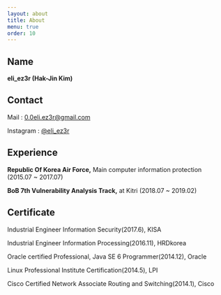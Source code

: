 ```yaml
---
layout: about
title: About
menu: true
order: 10
---
```


## Name

**eli_ez3r (Hak-Jin Kim)**



## Contact

Mail : [0.0eli.ez3r@gmail.com](mailto:0.0eli.ez3r@gmail.com)

Instagram : [@eli_ez3r](instagram.com/eli_ez3r)



## Experience

**Republic Of Korea Air Force,** Main computer information protection (2015.07 ~ 2017.07)

**BoB 7th Vulnerability Analysis Track,** at Kitri (2018.07 ~ 2019.02)



## Certificate

Industrial Engineer Information Security(2017.6), KISA

Industrial Engineer Information Processing(2016.11), HRDkorea

Oracle certified Professional, Java SE 6 Programmer(2014.12), Oracle

Linux Professional Institute Certification(2014.5), LPI

Cisco Certified Network Associate Routing and Switching(2014.1), Cisco